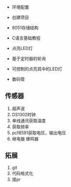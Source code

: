 - 环境配置
- 创建项目
- 8051存储结构

- C语言基础教程
- 点亮LED灯
-  基于定时器的轮询
- 可控制的点亮其中的LED灯
- 数码管

## 传感器

1. 超声波
2. DS1302时钟
3. 单线通讯获取温度
4. 获取频率
5. pcf8591获取电压，输出电压
6. 继电器 蜂鸣器

## 拓展

1. git
2. 代码格式化
3. 提pr
